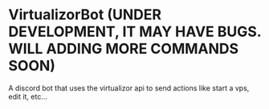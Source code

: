 # VirtualizorBot (UNDER DEVELOPMENT, IT MAY HAVE BUGS. WILL ADDING MORE COMMANDS SOON)
A discord bot that uses the virtualizor api to send actions like start a vps, edit it, etc...
